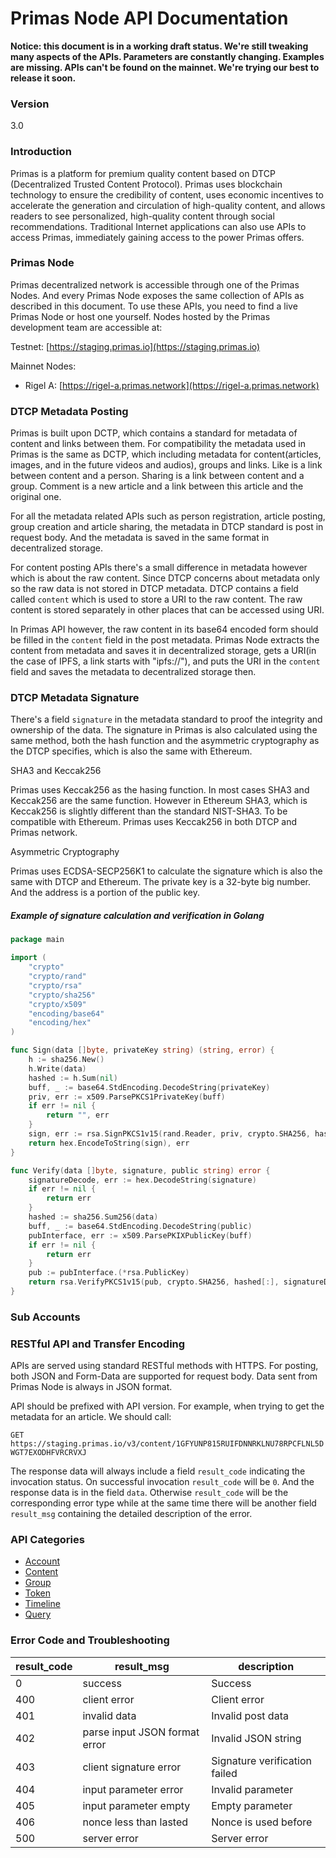# Primas Node API Documentation

**Notice: this document is in a working draft status.
We're still tweaking many aspects of the APIs.
Parameters are constantly changing. Examples are missing.
APIs can't be found on the mainnet.
We're trying our best to release it soon.**

### Version

3.0

### Introduction

Primas is a platform for premium quality content based on DTCP (Decentralized Trusted Content Protocol).
Primas uses blockchain technology to ensure the credibility of content, 
uses economic incentives to accelerate the generation and circulation of high-quality content,
and allows readers to see personalized, high-quality content through social recommendations.
Traditional Internet applications can also use APIs to access Primas,
immediately gaining access to the power Primas offers.

### Primas Node

Primas decentralized network is accessible through one of the Primas Nodes.
And every Primas Node exposes the same collection of APIs as described in this document.
To use these APIs, you need to find a live Primas Node or host one yourself.
Nodes hosted by the Primas development team are accessible at:

Testnet: [https://staging.primas.io](https://staging.primas.io)

Mainnet Nodes:

* Rigel A: [https://rigel-a.primas.network](https://rigel-a.primas.network)

### DTCP Metadata Posting

Primas is built upon DCTP, which contains a standard for metadata of content and links between them.
For compatibility the metadata used in Primas is the same as DCTP,
which including metadata for content(articles, images, and in the future videos and audios),
groups and links. Like is a link between content and a person. Sharing is a link between content
and a group. Comment is a new article and a link between this article and the original one.

For all the metadata related APIs such as person registration, article posting, group creation and article sharing,
the metadata in DTCP standard is post in request body. And the metadata is saved
in the same format in decentralized storage.

For content posting APIs there's a small difference in metadata however
which is about the raw content. Since DTCP concerns about metadata only so the raw data
is not stored in DTCP metadata. DTCP contains a field called `content` which is used
to store a URI to the raw content. The raw content is stored separately in other places
that can be accessed using URI.

In Primas API however, the raw content in its base64 encoded form should be filled in the `content`
field in the post metadata. Primas Node extracts the content from metadata
and saves it in decentralized storage, gets a URI(in the case of IPFS, a link starts with "ipfs://"),
and puts the URI in the `content` field and saves the metadata to decentralized storage then.

### DTCP Metadata Signature

There's a field `signature` in the metadata standard to proof the integrity and ownership of the data.
The signature in Primas is also calculated using the same method, both the hash function and
the asymmetric cryptography as the DTCP specifies, which is also the same with Ethereum.

SHA3 and Keccak256

Primas uses Keccak256 as the hasing function. In most cases SHA3 and Keccak256 are the same function.
However in Ethereum SHA3, which is Keccak256 is slightly different than the standard NIST-SHA3.
To be compatible with Ethereum. Primas uses Keccak256 in both DTCP and Primas network.

Asymmetric Cryptography

Primas uses ECDSA-SECP256K1 to calculate the signature which is also the same with DTCP and Ethereum.
The private key is a 32-byte big number. And the address is a portion of the public key.

##### Example of signature calculation and verification in Golang

```go
package main

import (
	"crypto"
	"crypto/rand"
	"crypto/rsa"
	"crypto/sha256"
	"crypto/x509"
	"encoding/base64"
	"encoding/hex"
)

func Sign(data []byte, privateKey string) (string, error) {
	h := sha256.New()
	h.Write(data)
	hashed := h.Sum(nil)
	buff, _ := base64.StdEncoding.DecodeString(privateKey)
	priv, err := x509.ParsePKCS1PrivateKey(buff)
	if err != nil {
		return "", err
	}
	sign, err := rsa.SignPKCS1v15(rand.Reader, priv, crypto.SHA256, hashed)
	return hex.EncodeToString(sign), err
}

func Verify(data []byte, signature, public string) error {
	signatureDecode, err := hex.DecodeString(signature)
	if err != nil {
		return err
	}
	hashed := sha256.Sum256(data)
	buff, _ := base64.StdEncoding.DecodeString(public)
	pubInterface, err := x509.ParsePKIXPublicKey(buff)
	if err != nil {
		return err
	}
	pub := pubInterface.(*rsa.PublicKey)
	return rsa.VerifyPKCS1v15(pub, crypto.SHA256, hashed[:], signatureDecode)
}
```

### Sub Accounts


### RESTful API and Transfer Encoding

APIs are served using standard RESTful methods with HTTPS. For posting, both JSON and Form-Data are
supported for request body. Data sent from Primas Node is always in JSON format.

API should be prefixed with API version. For example, when trying to get the metadata for an article.
We should call:

`GET https://staging.primas.io/v3/content/1GFYUNP815RUIFDNNRKLNU78RPCFLNL5DWGT7EXODHFVRCRVXJ`

The response data will always include a field `result_code` indicating the invocation status.
On successful invocation `result_code` will be `0`. And the response data is in the field `data`. Otherwise `result_code` will be the corresponding
error type while at the same time there will be another field `result_msg` containing the detailed
description of the error.

### API Categories

* [Account](./account.md)
* [Content](./content.md)
* [Group](./group.md)
* [Token](./token.md)
* [Timeline](./timeline.md)
* [Query](./query.md)

### Error Code and Troubleshooting

| result_code	| result_msg | description |
| ------------ | ------------- | ------------- |
| 0	| success | Success|
| 400 | client error | Client error|
| 401	| invalid data | Invalid post data |
| 402 | parse input JSON format error | Invalid JSON string |
| 403 | client signature error | Signature verification failed |
| 404	| input parameter error | Invalid parameter |
| 405	| input parameter empty | Empty parameter |
| 406	| nonce less than lasted | Nonce is used before |
| 500	| server error | Server error |